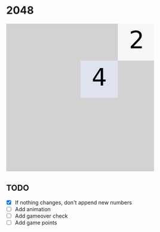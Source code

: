 # 2048

<img src="https://github.com/snowmanunderwater/Some_Javascrip_programs/blob/master/2048/2048.gif">

## TODO

- [x] If nothing changes, don't append new numbers
- [ ] Add animation
- [ ] Add gameover check
- [ ] Add game points

